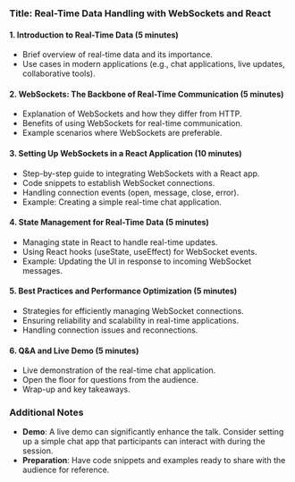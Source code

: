 ### **Title: Real-Time Data Handling with WebSockets and React**
#### **1. Introduction to Real-Time Data (5 minutes)**
   - Brief overview of real-time data and its importance.
   - Use cases in modern applications (e.g., chat applications, live updates, collaborative tools).
   
#### **2. WebSockets: The Backbone of Real-Time Communication (5 minutes)**
   - Explanation of WebSockets and how they differ from HTTP.
   - Benefits of using WebSockets for real-time communication.
   - Example scenarios where WebSockets are preferable.
#### **3. Setting Up WebSockets in a React Application (10 minutes)**
   - Step-by-step guide to integrating WebSockets with a React app.
   - Code snippets to establish WebSocket connections.
   - Handling connection events (open, message, close, error).
   - Example: Creating a simple real-time chat application.
#### **4. State Management for Real-Time Data (5 minutes)**
   - Managing state in React to handle real-time updates.
   - Using React hooks (useState, useEffect) for WebSocket events.
   - Example: Updating the UI in response to incoming WebSocket messages.
#### **5. Best Practices and Performance Optimization (5 minutes)**
   - Strategies for efficiently managing WebSocket connections.
   - Ensuring reliability and scalability in real-time applications.
   - Handling connection issues and reconnections.
#### **6. Q&A and Live Demo (5 minutes)**
   - Live demonstration of the real-time chat application.
   - Open the floor for questions from the audience.
   - Wrap-up and key takeaways.
### **Additional Notes**
- **Demo**: A live demo can significantly enhance the talk. Consider setting up a simple chat app that participants can interact with during the session.
- **Preparation**: Have code snippets and examples ready to share with the audience for reference.